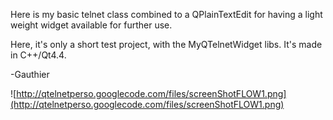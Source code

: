 Here is my basic telnet class combined to a QPlainTextEdit for having a light weight widget available for further use.

Here, it's only a short test project, with the MyQTelnetWidget  libs.
It's made in C++/Qt4.4.

-Gauthier

![http://qtelnetperso.googlecode.com/files/screenShotFLOW1.png](http://qtelnetperso.googlecode.com/files/screenShotFLOW1.png)